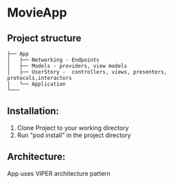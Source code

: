 # MovieApp
## Project structure
```
├── App
│   ├── Networking - Endpoints
│   ├── Models - providers, view models
│   ├── UserStory -  controllers, views, presenters, protocols,interactors
│   └── Application 
└───
```
## Installation:
1. Clone Project to your working directory
2. Run "pod install" in the project directory

## Architecture:
App uses VIPER architecture pattern
